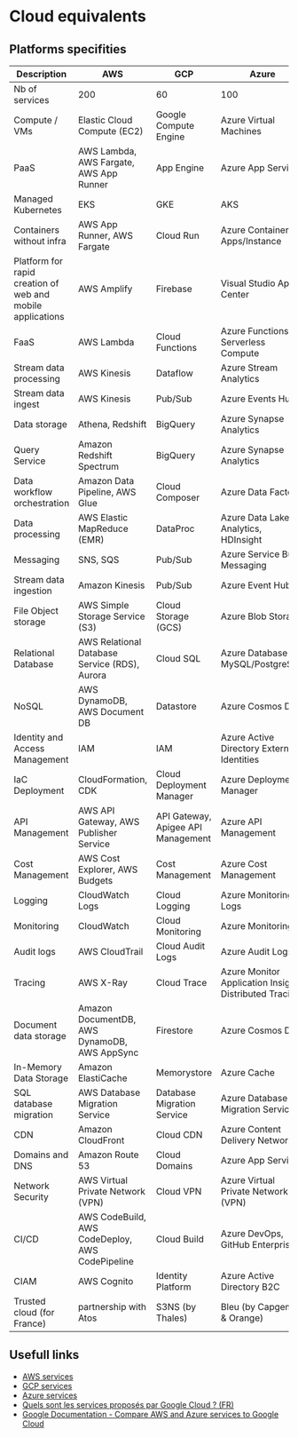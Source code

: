 # Cloud equivalents

## Platforms specifities
| Description | AWS | GCP | Azure |
| ----------- | ------- | --- | ----- |
| Nb of services | 200 | 60 | 100 |
| Compute / VMs | Elastic Cloud Compute (EC2) | Google Compute Engine | Azure Virtual Machines |
| PaaS | AWS Lambda, AWS Fargate, AWS App Runner | App Engine | Azure App Service |
| Managed Kubernetes | EKS | GKE | AKS |
| Containers without infra | AWS App Runner, AWS Fargate | Cloud Run | Azure Container Apps/Instance |
| Platform for rapid creation of web and mobile applications | AWS Amplify | Firebase | Visual Studio App Center |
| FaaS | AWS Lambda | Cloud Functions | Azure Functions Serverless Compute |
| Stream data processing | AWS Kinesis | Dataflow | Azure Stream Analytics |
| Stream data ingest | AWS Kinesis | Pub/Sub | Azure Events Hubs |
| Data storage | Athena, Redshift | BigQuery | Azure Synapse Analytics |
| Query Service | Amazon Redshift Spectrum | BigQuery | Azure Synapse Analytics |
| Data workflow orchestration | Amazon Data Pipeline, AWS Glue | Cloud Composer | Azure Data Factory |
| Data processing | AWS Elastic MapReduce (EMR) | DataProc | Azure Data Lake Analytics, HDInsight |
| Messaging | SNS, SQS | Pub/Sub | Azure Service Bus Messaging |
| Stream data ingestion | Amazon Kinesis | Pub/Sub | Azure Event Hubs |
| File Object storage | AWS Simple Storage Service (S3) | Cloud Storage (GCS) | Azure Blob Storage |
| Relational Database | AWS Relational Database Service (RDS), Aurora | Cloud SQL | Azure Database for MySQL/PostgreSQL |
| NoSQL | AWS DynamoDB, AWS Document DB | Datastore | Azure Cosmos DB |
| Identity and Access Management | IAM | IAM | Azure Active Directory External Identities |
| IaC Deployment | CloudFormation, CDK | Cloud Deployment Manager | Azure Deployment Manager |
| API Management | AWS API Gateway, AWS Publisher Service | API Gateway, Apigee API Management | Azure API Management |
| Cost Management | AWS Cost Explorer, AWS Budgets | Cost Management | Azure Cost Management |
| Logging | CloudWatch Logs | Cloud Logging | Azure Monitoring Logs |
| Monitoring | CloudWatch | Cloud Monitoring | Azure Monitoring |
| Audit logs | AWS CloudTrail | Cloud Audit Logs | Azure Audit Logs |
| Tracing | AWS X-Ray | Cloud Trace | Azure Monitor Application Insights Distributed Tracing |
| Document data storage | Amazon DocumentDB, AWS DynamoDB, AWS AppSync | Firestore | Azure Cosmos DB |
| In-Memory Data Storage | Amazon ElastiCache | Memorystore | Azure Cache |
| SQL database migration | AWS Database Migration Service | Database Migration Service | Azure Database Migration Service |
| CDN | Amazon CloudFront | Cloud CDN | Azure Content Delivery Network |
| Domains and DNS | Amazon Route 53 | Cloud Domains | Azure App Service |
| Network Security | AWS Virtual Private Network (VPN) | Cloud VPN | Azure Virtual Private Network (VPN) |
| CI/CD | AWS CodeBuild, AWS CodeDeploy, AWS CodePipeline | Cloud Build | Azure DevOps, GitHub Enterprise |
| CIAM | AWS Cognito | Identity Platform | Azure Active Directory B2C |
| Trusted cloud (for France) | partnership with Atos | S3NS (by Thales) | Bleu (by Capgemini & Orange) |

## Usefull links
* [AWS services](https://aws.amazon.com/?nc1=h_ls)
* [GCP services](https://cloud.google.com/gcp/?hl=en)
* [Azure services](https://azure.microsoft.com/en-gb)
* [Quels sont les services proposés par Google Cloud ? (FR)](https://www.group-dis.com/blog/loffre-cloud/quels-sont-les-services-proposes-par-google-cloud)
* [Google Documentation - Compare AWS and Azure services to Google Cloud](https://cloud.google.com/docs/get-started/aws-azure-gcp-service-comparison?hl=en)

